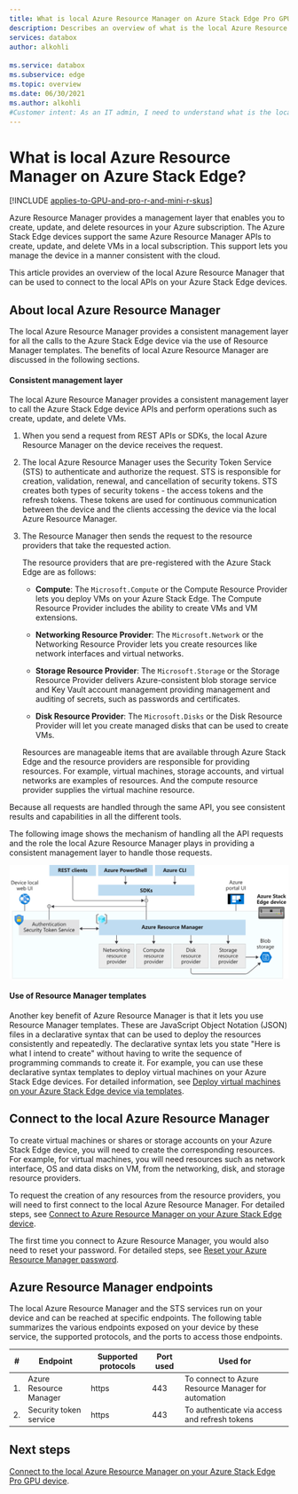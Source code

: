 ```yaml
---
title: What is local Azure Resource Manager on Azure Stack Edge Pro GPU device
description: Describes an overview of what is the local Azure Resource Manager on your Azure Stack Edge device.
services: databox
author: alkohli

ms.service: databox
ms.subservice: edge
ms.topic: overview
ms.date: 06/30/2021
ms.author: alkohli
#Customer intent: As an IT admin, I need to understand what is the local Azure Resource Manager on my Azure Stack Edge Pro device.
---
```


# What is local Azure Resource Manager on Azure Stack Edge?

[!INCLUDE [applies-to-GPU-and-pro-r-and-mini-r-skus](../../includes/azure-stack-edge-applies-to-gpu-pro-r-mini-r-sku.md)]

Azure Resource Manager provides a management layer that enables you to create, update, and delete resources in your Azure subscription. The Azure Stack Edge devices support the same Azure Resource Manager APIs to create, update, and delete VMs in a local subscription. This support lets you manage the device in a manner consistent with the cloud. 

This article provides an overview of the local Azure Resource Manager that can be used to connect to the local APIs on your Azure Stack Edge devices.

## About local Azure Resource Manager

The local Azure Resource Manager provides a consistent management layer for all the calls to the Azure Stack Edge device via the use of Resource Manager templates. The benefits of local Azure Resource Manager are discussed in the following sections.

#### Consistent management layer

The local Azure Resource Manager provides a consistent management layer to call the Azure Stack Edge device APIs and perform operations such as create, update, and delete VMs. 

1. When you send a request from REST APIs or SDKs, the local Azure Resource Manager on the device receives the request. 
1. The local Azure Resource Manager uses the Security Token Service (STS) to authenticate and authorize the request. STS is responsible for creation, validation, renewal, and cancellation of security tokens. STS creates both types of security tokens - the access tokens and the refresh tokens. These tokens are used for continuous communication between the device and the clients accessing the device via the local Azure Resource Manager.
1. The Resource Manager then sends the request to the resource providers that take the requested action.   

    The resource providers that are pre-registered with the Azure Stack Edge are as follows:

    - **Compute**: The `Microsoft.Compute` or the Compute Resource Provider lets you deploy VMs on your Azure Stack Edge. The Compute Resource Provider includes the ability to create VMs and VM extensions. 

    - **Networking Resource Provider**: The `Microsoft.Network` or the Networking Resource Provider lets you create resources like network interfaces and virtual networks.

    - **Storage Resource Provider**: The `Microsoft.Storage` or the Storage Resource Provider delivers Azure-consistent blob storage service and Key Vault account management providing management and auditing of secrets, such as passwords and certificates.  
    
    - **Disk Resource Provider**: The `Microsoft.Disks` or the Disk Resource Provider will let you create managed disks that can be used to create VMs.

    Resources are manageable items that are available through Azure Stack Edge and the resource providers are responsible for providing resources. For example, virtual machines, storage accounts, and virtual networks are examples of resources. And the compute resource provider supplies the virtual machine resource.    

Because all requests are handled through the same API, you see consistent results and capabilities in all the different tools.

The following image shows the mechanism of handling all the API requests and the role the local Azure Resource Manager plays in providing a consistent management layer to handle those requests.

![Diagram for Azure Resource Manager.](media/azure-stack-edge-gpu-connect-resource-manager/edge-device-flow.svg)


#### Use of Resource Manager templates

Another key benefit of Azure Resource Manager is that it lets you use Resource Manager templates. These are JavaScript Object Notation (JSON) files in a declarative syntax that can be used to deploy the resources consistently and repeatedly. The declarative syntax lets you state "Here is what I intend to create" without having to write the sequence of programming commands to create it. For example, you can use these declarative syntax templates to deploy virtual machines on your Azure Stack Edge devices. For detailed information, see [Deploy virtual machines on your Azure Stack Edge device via templates](azure-stack-edge-gpu-deploy-virtual-machine-templates.md).

## Connect to the local Azure Resource Manager

To create virtual machines or shares or storage accounts on your Azure Stack Edge device, you will need to create the corresponding resources. For example, for virtual machines, you will need resources such as network interface, OS and data disks on VM, from the networking, disk, and storage resource providers. 

To request the creation of any resources from the resource providers, you will need to first connect to the local Azure Resource Manager. For detailed steps, see [Connect to Azure Resource Manager on your Azure Stack Edge device](azure-stack-edge-gpu-connect-resource-manager.md).

The first time you connect to Azure Resource Manager, you would also need to reset your password. For detailed steps, see [Reset your Azure Resource Manager password](azure-stack-edge-gpu-set-azure-resource-manager-password.md).


## Azure Resource Manager endpoints

The local Azure Resource Manager and the STS services run on your device and can be reached at specific endpoints. The following table summarizes the various endpoints exposed on your device by these service, the supported protocols, and the ports to access those endpoints. 

| # | Endpoint | Supported protocols | Port used | Used for |
| --- | --- | --- | --- | --- |
| 1. | Azure Resource Manager | https | 443 | To connect to Azure Resource Manager for automation |
| 2. | Security token service | https | 443 | To authenticate via access and refresh tokens |


## Next steps

[Connect to the local Azure Resource Manager on your Azure Stack Edge Pro GPU device](azure-stack-edge-gpu-deploy-virtual-machine-powershell.md).
